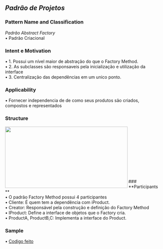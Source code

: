 ## *Padrão de Projetos* <br />
### **Pattern Name and Classification** <br />
*Padrão Abstract Factory* <br />
  •	Padrão Criacional <br />

### **Intent e Motivation** <br />
  •	1. Possui um nível maior de abstração do que o Factory Method. <br />
  •	2. As subclasses são responsaveis pela inicialização e utilização da interface<br />
  •	3. Centralização das dependências em um unico ponto. <br />

### **Applicability** <br />
  •	Fornecer independencia de de como seus produtos são criados, compostos e representados

### **Structure** <br />
<img align="left" width="400" height="200" src="https://upload.wikimedia.org/wikipedia/commons/thumb/4/4c/Abstract_Factory.png/556px-Abstract_Factory.png">

<br />
<br />
<br />
<br />
<br />
<br />
<br />
<br />
<br />
<br />
### **Participants** <br />
  • O padrão Factory Method possui 4 participantes<br />
  • Cliente: É quem tem a dependência com iProduct.<br />
  • Creator: Responsável pela construção e definição do Factory Method<br />
  • IProduct: Define a interface de objetos que o Factory cria.<br />
  • ProductA, ProductB,C: Implementa a interface do Product.<br />
  

### **Sample**
•	[Codigo feito](https://github.com/Gust2610/ProgramaaoAvancada/blob/Gust2610-patch-MM/Memento.class)<br />

